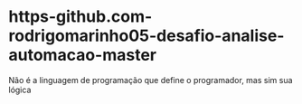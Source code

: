 # https-github.com-rodrigomarinho05-desafio-analise-automacao-master
Não é a linguagem de programação que define o programador, mas sim sua lógica
